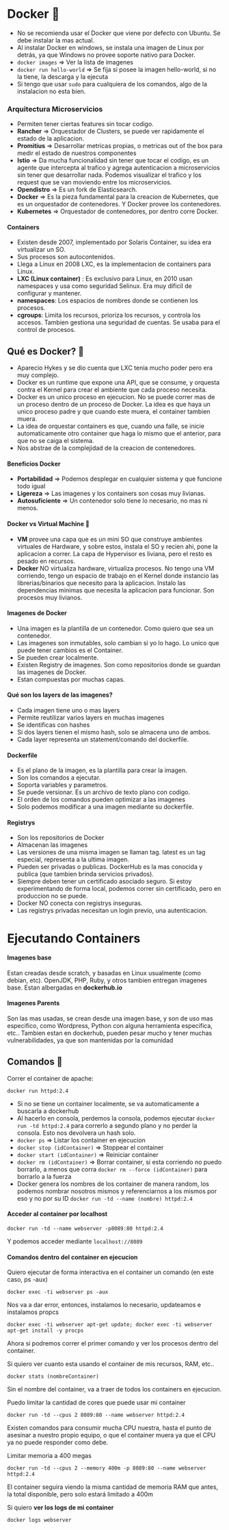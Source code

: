 # Docker 🚀️

* No se recomienda usar el Docker que viene por defecto con Ubuntu. Se debe instalar la mas actual.
* Al instalar Docker en windows, se instala una imagen de Linux por detrás, ya que Windows no provee soporte nativo para Docker.
* `docker images` => Ver la lista de imagenes
* `docker run hello-world` => Se fija si posee la imagen hello-world, si no la tiene, la descarga y la ejecuta
* Si tengo que usar `sudo` para cualquiera de los comandos, algo de la instalacion no esta bien.

### Arquitectura Microservicios

* Permiten tener ciertas features sin tocar codigo.
* **Rancher** => Orquestador de Clusters, se puede ver rapidamente el estado de la aplicacion.
* **Promitius** => Desarrollar metricas propias, o metricas out of the box para medir el estado de nuestros componentes
* **Istio** => Da mucha funcionalidad sin tener que tocar el codigo, es un agente que intercepta al trafico y agrega autenticacion a microservicios sin tener que desarrollar nada. Podemos visualizar el trafico y los request que se van moviendo entre los microservicios.
* **Opendistro** => Es un fork de Elasticsearch.
* **Docker** => Es la pieza fundamental para la creacion de Kubernetes, que es un orquestador de contenedores. Y Docker provee los contenedores.
* **Kubernetes** => Orquestador de contenedores, por dentro corre Docker.

#### Containers

* Existen desde 2007, implementado por Solaris Container, su idea era virtualizar un SO.
* Sus procesos son autocontenidos.
* Llega a Linux en 2008 LXC, es la implementacion de containers para Linux.
* **LXC (Linux container)** : Es exclusivo para Linux, en 2010 usan namespaces y usa como seguridad Selinux. Era muy dificil de configurar y mantener.
* **namespaces**: Los espacios de nombres donde se contienen los procesos.
* **cgroups**: Limita los recursos, prioriza los recursos, y controla los accesos. Tambien gestiona una seguridad de cuentas. Se usaba para el control de procesos.

## Qué es Docker? 🚀️

* Aparecio Hykes y se dio cuenta que LXC tenia mucho poder pero era muy complejo.
* Docker es un runtime que expone una API, que se consume, y orquesta contra el Kernel para crear el ambiente que cada proceso necesita.
* Docker es un unico proceso en ejecucion. No se puede correr mas de un proceso dentro de un proceso de Docker. La idea es que haya un unico proceso padre y que cuando este muera, el container tambien muera.
* La idea de orquestar containers es que, cuando una falle, se inicie automaticamente otro container que haga lo mismo que el anterior, para que no se caiga el sistema.
* Nos abstrae de la complejidad de la creacion de contenedores.

#### Beneficios Docker

* **Portabilidad** => Podemos desplegar en cualquier sistema y que funcione todo igual
* **Ligereza** => Las imagenes y los containers son cosas muy livianas.
* **Autosuficiente** => Un contenedor solo tiene lo necesario, no mas ni menos.

#### Docker vs Virtual Machine 👀️

* **VM** provee una capa que es un mini SO que construye ambientes virtuales de Hardware, y sobre estos, instala el SO y recien ahi, pone la aplicacion a correr. La capa de Hypervisor es liviana, pero el resto es pesado en recursos.
* **Docker** NO virtualiza hardware, virtualiza procesos. No tengo una VM corriendo, tengo un espacio de trabajo en el Kernel donde instancio las librerias/binarios que necesito para la aplicacion. Instalo las dependencias minimas que necesita la aplicacion para funcionar. Son procesos muy livianos.

#### Imagenes de Docker

* Una imagen es la plantilla de un contenedor. Como quiero que sea un contenedor.
* Las imagenes son inmutables, solo cambian si yo lo hago. Lo unico que puede tener cambios es el Container.
* Se pueden crear localmente.
* Existen Registry de imagenes. Son como repositorios donde se guardan las imagenes de Docker.
* Estan compuestas por muchas capas.

#### Qué son los layers de las imagenes?

* Cada imagen tiene uno o mas layers
* Permite reutilizar varios layers en muchas imagenes
* Se identificas con hashes
* Si dos layers tienen el mismo hash, solo se almacena uno de ambos.
* Cada layer representa un statement/comando del dockerfile.

#### Dockerfile

* Es el plano de la imagen, es la plantilla para crear la imagen.
* Son los comandos a ejecutar.
* Soporta variables y parametros.
* Se puede versionar. Es un archivo de texto plano con codigo.
* El orden de los comandos pueden optimizar a las imagenes
* Solo podemos modificar a una imagen mediante su dockerfile.

#### Registrys

* Son los repositorios de Docker
* Almacenan las imagenes
* Las versiones de una misma imagen se llaman tag. latest es un tag especial, representa a la ultima imagen.
* Pueden ser privadas o publicas. DockerHub es la mas conocida y publica (que tambien brinda servicios privados).
* Siempre deben tener un certificado asociado seguro. Si estoy experimentando de forma local, podemos correr sin certificado, pero en produccion no se puede.
* Docker NO conecta con registrys inseguras.
* Las registrys privadas necesitan un login previo, una autenticacion.

# Ejecutando Containers

#### Imagenes base

Estan creadas desde scratch, y basadas en Linux usualmente (como debian, etc).
OpenJDK, PHP, Ruby, y otros tambien entregan imagenes base. Estan albergadas en **dockerhub.io**

#### Imagenes Parents

Son las mas usadas, se crean desde una imagen base, y son de uso mas especifico, como Wordpress, Python con alguna herramienta especifica, etc..
Tambien estan en dockerhub, pueden pesar mucho y tener muchas vulnerabilidades, ya que son mantenidas por la comunidad

## Comandos 👀️ 

Correr el container de apache:

`docker run httpd:2.4`

* Si no se tiene un container localmente, se va automaticamente a buscarla a dockerhub
* Al hacerlo en consola, perdemos la consola, podemos ejecutar `docker run -td httpd:2.4` para correrlo a segundo plano y no perder la consola. Esto nos devolvera un hash solo.
* `docker ps` => Listar los container en ejecucion
* `docker stop (idContainer)` => Stoppear el container
* `docker start (idContainer)` => Reiniciar container
* `docker rm (idContainer)` => Borrar container, si esta corriendo no puedo borrarlo, a menos que corra `docker rm --force (idContainer)` para borrarlo a la fuerza
* Docker genera los nombres de los container de manera random, los podemos nombrar nosotros mismos y referenciarnos a los mismos por eso y no por su ID `docker run -td --name (nombre) httpd:2.4`

#### Acceder al container por localhost

`docker run -td --name webserver -p8089:80 httpd:2.4`

Y podemos acceder mediante `localhost://8089 `

#### Comandos dentro del container en ejecucion

Quiero ejecutar de forma interactiva en el container un comando (en este caso, ps -aux)

`docker exec -ti webserver ps -aux`

Nos va a dar error, entonces, instalamos lo necesario, updateamos e instalamos propcs

`docker exec -ti webserver apt-get update; docker exec -ti webserver apt-get install -y procps`

Ahora si podremos correr el primer comando y ver los procesos dentro del container.

Si quiero ver cuanto esta usando el container de mis recursos, RAM, etc..

`docker stats (nombreContainer)`

Sin el nombre del container, va a traer de todos los containers en ejecucion.

Puedo limitar la cantidad de cores que puede usar mi container

`docker run -td --cpus 2 8089:80 --name webserver httpd:2.4`

Existen comandos para consumir mucha CPU nuestra, hasta el punto de asesinar a nuestro propio equipo, o que el container muera ya que el CPU ya no puede responder como debe.

Limitar memoria a 400 megas

`docker run -td --cpus 2 --memory 400m -p 8089:80 --name webserver httpd:2.4`

El container seguira viendo la misma cantidad de memoria RAM que antes, la total disponible, pero solo estará limitado a 400m

Si quiero **ver los logs de mi container**

`docker logs webserver`


